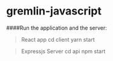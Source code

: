 # gremlin-javascript

####Run the application and the server:
> React app 
cd client
yarn start

> Expressjs Server
cd api
npm start
